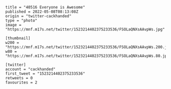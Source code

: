 ```
title = "40516 Everyone is Awesome"
published = 2022-05-08T08:13:08Z
origin = "twitter-cackhanded"
type = "photo"
image = "https://mnf.m17s.net/twitter/1523214402375233536/FSOLaQNXsAAvpWs.jpg"

[thumbnail]
w200 = "https://mnf.m17s.net/twitter/1523214402375233536/FSOLaQNXsAAvpWs.200.jpg"
w80 = "https://mnf.m17s.net/twitter/1523214402375233536/FSOLaQNXsAAvpWs.80.jpg"

[twitter]
account = "cackhanded"
first_tweet = "1523214402375233536"
retweets = 0
favourites = 2
```

<p class='image'><img src='https://mnf.m17s.net/twitter/1523214402375233536/FSOLaQNXsAAvpWs.jpg' alt=''></p>

